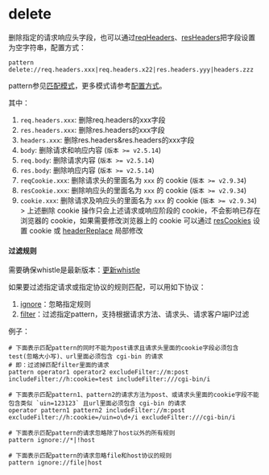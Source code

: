 # delete

删除指定的请求响应头字段，也可以通过[reqHeaders](reqHeaders.html)、[resHeaders](resHeaders.html)把字段设置为空字符串，配置方式：

	pattern delete://req.headers.xxx|req.headers.x22|res.headers.yyy|headers.zzz

pattern参见[匹配模式](../pattern.html)，更多模式请参考[配置方式](../mode.html)。

其中：

1. `req.headers.xxx`: 删除req.headers的xxx字段
2. `res.headers.xxx`: 删除res.headers的xxx字段
3. `headers.xxx`: 删除res.headers&res.headers的xxx字段
4. `body`: 删除请求和响应内容 (`版本 >= v2.5.14`)
5. `req.body`: 删除请求内容 (`版本 >= v2.5.14`)
6. `res.body`: 删除响应内容 (`版本 >= v2.5.14`)
7. `reqCookie.xxx`: 删除请求头的里面名为 `xxx` 的 cookie (`版本 >= v2.9.34`)
8. `resCookie.xxx`: 删除响应头的里面名为 `xxx` 的 cookie (`版本 >= v2.9.34`)
9. `cookie.xxx`: 删除请求及响应头的里面名为 `xxx` 的 cookie (`版本 >= v2.9.34`)
		> 上述删除 cookie 操作只会上述请求或响应阶段的 cookie，不会影响已存在浏览器的 cookie，如果需要修改浏览器上的 cookie 可以通过 [resCookies](./resCookies.html) 设置 cookie 或 [headerReplace](./headerReplace.html) 局部修改

#### 过滤规则
需要确保whistle是最新版本：[更新whistle](../update.html)

如果要过滤指定请求或指定协议的规则匹配，可以用如下协议：

1. [ignore](./ignore.html)：忽略指定规则
2. [filter](./filter.html)：过滤指定pattern，支持根据请求方法、请求头、请求客户端IP过滤

例子：

```
# 下面表示匹配pattern的同时不能为post请求且请求头里面的cookie字段必须包含test(忽略大小写)、url里面必须包含 cgi-bin 的请求
# 即：过滤掉匹配filter里面的请求
pattern operator1 operator2 excludeFilter://m:post includeFilter://h:cookie=test includeFilter:///cgi-bin/i

# 下面表示匹配pattern1、pattern2的请求方法为post、或请求头里面的cookie字段不能包含类似 `uin=123123` 且url里面必须包含 cgi-bin 的请求
operator pattern1 pattern2 includeFilter://m:post excludeFilter://h:cookie=/uin=o\d+/i excludeFilter:///cgi-bin/i

# 下面表示匹配pattern的请求忽略除了host以外的所有规则
pattern ignore://*|!host

# 下面表示匹配pattern的请求忽略file和host协议的规则
pattern ignore://file|host
```
